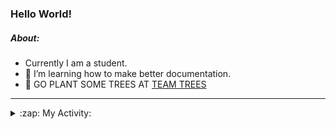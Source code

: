 ### Hello World!

##### About:
- Currently I am a student.
- 🌱 I’m learning how to make better documentation.
- 🌱 GO PLANT SOME TREES AT [TEAM TREES](https://teamtrees.org/)

---
<details>
  <summary>:zap: My Activity:</summary>
  
<!--START_SECTION:waka-->
![Code Time](http://img.shields.io/badge/Code%20Time-1%2C150%20hrs%2057%20mins-blue)

**I'm a Night 🦉** 

```text
🌞 Morning                1422 commits        ██░░░░░░░░░░░░░░░░░░░░░░░   09.19 % 
🌆 Daytime                5485 commits        █████████░░░░░░░░░░░░░░░░   35.46 % 
🌃 Evening                4448 commits        ███████░░░░░░░░░░░░░░░░░░   28.76 % 
🌙 Night                  4113 commits        ███████░░░░░░░░░░░░░░░░░░   26.59 % 
```
📅 **I'm Most Productive on Wednesday** 

```text
Monday                   2325 commits        ████░░░░░░░░░░░░░░░░░░░░░   15.03 % 
Tuesday                  2020 commits        ███░░░░░░░░░░░░░░░░░░░░░░   13.06 % 
Wednesday                3578 commits        ██████░░░░░░░░░░░░░░░░░░░   23.13 % 
Thursday                 1909 commits        ███░░░░░░░░░░░░░░░░░░░░░░   12.34 % 
Friday                   1514 commits        ██░░░░░░░░░░░░░░░░░░░░░░░   09.79 % 
Saturday                 1383 commits        ██░░░░░░░░░░░░░░░░░░░░░░░   08.94 % 
Sunday                   2739 commits        ████░░░░░░░░░░░░░░░░░░░░░   17.71 % 
```


📊 **This Week I Spent My Time On** 

```text
🔥 Editors: 
VS Code                  5 hrs 20 mins       █████████████████████████   100.00 % 

🐱‍💻 Projects: 
giveth-dapps-v2          2 hrs 54 mins       ██████████████░░░░░░░░░░░   54.55 % 
praise                   2 hrs 25 mins       ███████████░░░░░░░░░░░░░░   45.45 % 
```


 Last Updated on 12/07/2023 15:10:49 UTC
<!--END_SECTION:waka-->
</details>
